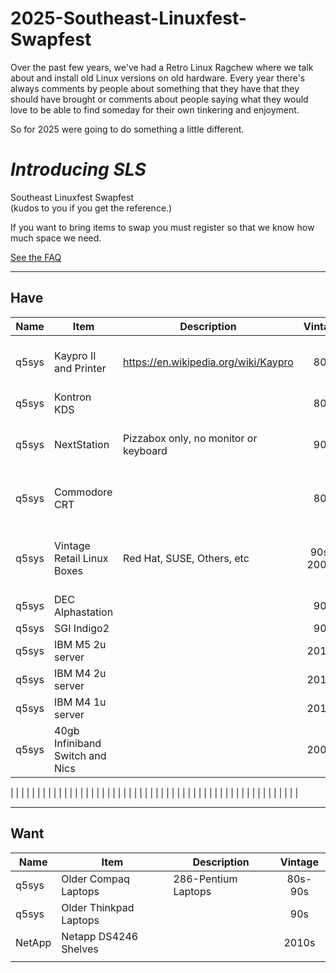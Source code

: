 # 2025-Southeast-Linuxfest-Swapfest

Over the past few years, we've had a Retro Linux Ragchew where we talk about and install old Linux versions on old hardware.
Every year there's always comments by people about something that they have that they should have brought or comments about people saying what they would love to be able to find someday for their own tinkering and enjoyment. 

So for 2025 were going to do something a little different.

# *Introducing SLS*

Southeast Linuxfest Swapfest  
(kudos to you if you get the reference.)

If you want to bring items to swap you must register so that we know how much space we need.

[See the FAQ](https://github.com/q5sys/2025-Southeast-Linuxfest-Swapfest/blob/main/faq.md)

***

## Have

| Name | Item | Description | Vintage | Number | Value | Photo | Interest |
|------|------|-------------|:--------:|:--------:|-------:|-------|----------|
|   q5sys   |  Kaypro II and Printer    |  https://en.wikipedia.org/wiki/Kaypro           |  80s  |  1     |  300 Bars of Gold-Pressed-Latinum     |       |          |
|   q5sys   |  Kontron KDS    |         |  80s  |   1     |       | [Kontron](https://github.com/q5sys/2025-Southeast-Linuxfest-Swapfest/blob/main/photos/photo_2025-02-03_11-12-22.jpg)      |          |
|   q5sys   |  NextStation    |  Pizzabox only, no monitor or keyboard           |    90s    |  1  | 100 Bars of Gold-Pressed-Latinum    |       |          |
|   q5sys   |  Commodore CRT    |            |    80s    |  1  | 200 Bars of Gold-Pressed-Latinum    |       |          |
|   q5sys | Vintage Retail Linux Boxes  | Red Hat, SUSE, Others, etc  | 90s-2000s  | 12  | 25 bars of Gold-Pressed-Latinum each  |   |   |
|   q5sys | DEC Alphastation  |   | 90s  | 2  |   |   |   |
|   q5sys | SGI Indigo2  |   | 90s  | 2  |   |   |   |
|   q5sys | IBM M5 2u server  |   | 2010s  | 1  |   |   |   |
|   q5sys | IBM M4 2u server  |   | 2010s  | 1  |   |   |   |
|   q5sys | IBM M4 1u server  |   | 2010s  | 1  |   |   |   |
|   q5sys | 40gb Infiniband Switch and Nics  |   | 2000s  | 1 |   |   |   |

|   |   |   |   |   |   |   |   |
|   |   |   |   |   |   |   |   |
|   |   |   |   |   |   |   |   |
|   |   |   |   |   |   |   |   |
|   |   |   |   |   |   |   |   |
|   |   |   |   |   |   |   |   |

***

## Want

| Name | Item | Description | Vintage | 
|------|------|-------------|:--------:|
| q5sys  | Older Compaq Laptops  | 286-Pentium Laptops  | 80s-90s  |
| q5sys  | Older Thinkpad Laptops  |   | 90s  |
| NetApp  | Netapp DS4246 Shelves  |   | 2010s  |   |  
|   |   |   |   |   |

